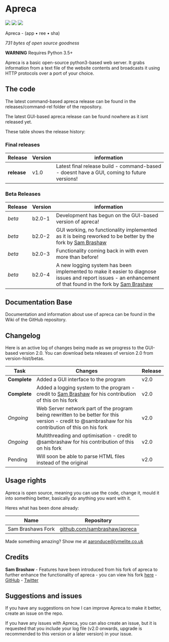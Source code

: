 # Apreca

<img src="https://img.shields.io/badge/release--version-v1.0-green.svg" /> <img src="https://img.shields.io/badge/beta--version-b2.0--4-yellow.svg" /> <img src="https://img.shields.io/badge/forks-1-blue.svg" />

Apreca - (app • ree • sha)

_731 bytes of open source goodness_

**WARNING** Requires Python 3.5+

Apreca is a basic open-source python3-based web server. It grabs information from a text file of the website contents and broadcasts it using HTTP protocols over a port of your choice.

## The code

The latest command-based apreca release can be found in the releases/command-rel folder of the repository.

The latest GUI-based apreca release can be found nowhere as it isnt released yet.

These table shows the release history:

### Final releases

| Release | Version | information |
| --- | --- | --- |
| **release** | v1.0 | Latest final release build - command-based - doesnt have a GUI, coming to future versions! |

### Beta Releases

| Release | Version | information |
| --- | --- | --- |
| *beta* | b2.0-1 | Development has begun on the GUI-based version of apreca! |
| *beta* | b2.0-2 | GUI working, no functionality implemented as it is being reworked to be better by the fork by [Sam Brashaw](https://github.com/sambrashaw/apreca) | 
| *beta* | b2.0-3 | Functionality coming back in with even more than before! | 
| *beta* | b2.0-4 | A new logging system has been implemented to make it easier to diagnose issues and report issues - an enhancement of that found in the fork by [Sam Brashaw](https://github.com/sambrashaw/apreca) | 

## Documentation Base

Documentation and information about use of apreca can be found in the Wiki of the GitHub repository.

## Changelog

Here is an active log of changes being made as we progress to the GUI-based version 2.0. You can download beta releases of version 2.0 from version-hist/betas.

| Task | Changes | Release |
| --- | --- | --- |
| **Complete** | Added a GUI interface to the program | v2.0 |
| **Complete** | Added a logging system to the program - credit to [Sam Brashaw](https://github.com/sambrashaw) for his contribution of this on his fork | v2.0 |
| *Ongoing* | Web Server network part of the program being rewritten to be better for this version - credit to @sambrashaw for his contribution of this on his fork | v2.0 |
| *Ongoing* | Multithreading and optimisation - credit to @sambrashaw for his contribution of this on his fork | v2.0 |
| Pending | Will soon be able to parse HTML files instead of the original  | v2.0 |

## Usage rights

Apreca is open source, meaning you can use the code, change it, mould it into something better, basically do anything you want with it.

Heres what has been done already:

|Name|Repository|
|---|---|
|Sam Brashaws Fork|[github.com/sambrashaw/apreca](https://github.com/sambrashaw/apreca)

Made something amazing? Show me at aaronduce@lymelite.co.uk

## Credits

**Sam Brashaw** - Features have been introduced from his fork of apreca to further enhance the functionality of apreca - you can view his fork [here](https://github.com/sambrashaw/apreca) - [GitHub](https://github.com/sambrashaw) - [Twitter](https://twitter.com/trsambrashaw)

## Suggestions and issues

If you have any suggestions on how I can improve Apreca to make it better, create an issue on the repo.

If you have any issues with Apreca, you can also create an issue, but it is requested that you include your log file (v2.0 onwards, upgrade is recommended to this version or a later version) in your issue.
